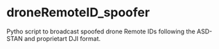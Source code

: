 # droneRemoteID_spoofer
Pytho script to broadcast spoofed drone Remote IDs following the ASD-STAN and proprietart DJI format. 
